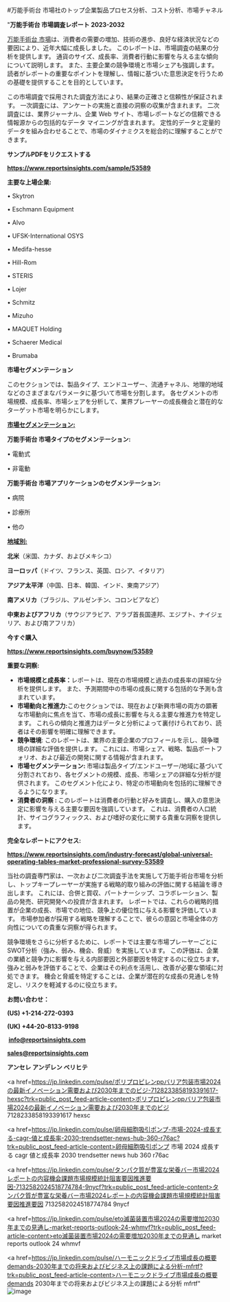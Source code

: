 #万能手術台 市場社のトップ企業製品プロセス分析、コスト分析、市場チャネル

"<strong>万能手術台 市場調査レポート 2023-2032</strong>

<a href=https://www.reportsinsights.com/sample/53589>万能手術台 市場</a>は、消費者の需要の増加、技術の進歩、良好な経済状況などの要因により、近年大幅に成長しました。 このレポートは、市場調査の結果の分析を提供します。 通貨のサイズ、成長率、消費者行動に影響を与える主な傾向について説明します。 また、主要企業の競争環境と市場シェアも強調します。 読者がレポートの重要なポイントを理解し、情報に基づいた意思決定を行うための基礎を提供することを目的としています。

この市場調査で採用された調査方法により、結果の正確さと信頼性が保証されます。 一次調査には、アンケートの実施と直接の洞察の収集が含まれます。 二次調査には、業界ジャーナル、企業 Web サイト、市場レポートなどの信頼できる情報源からの包括的なデータ マイニングが含まれます。 定性的データと定量的データを組み合わせることで、市場のダイナミクスを総合的に理解することができます。

<strong><b>サンプルPDFをリクエストする</b></strong>

<a href=https://www.reportsinsights.com/sample/53589><strong><u>https://www.reportsinsights.com/sample/53589</u></strong></a>

<strong>主要な上場企業:</strong>

• Skytron

• Eschmann Equipment

• Alvo

• UFSK-International OSYS

• Medifa-hesse

• Hill-Rom

• STERIS

• Lojer

• Schmitz

• Mizuho

• MAQUET Holding

• Schaerer Medical

• Brumaba

<strong>市場セグメンテーション</strong>

このセクションでは、製品タイプ、エンドユーザー、流通チャネル、地理的地域などのさまざまなパラメータに基づいて市場を分割します。 各セグメントの市場規模、成長率、市場シェアを分析して、業界プレーヤーの成長機会と潜在的なターゲット市場を明らかにします。

<strong><u>市場セグメンテーション</u></strong><strong><u>:</u></strong>

<strong>万能手術台 市場タイプのセグメンテーション:</strong>

• 電動式

• 非電動

<strong>万能手術台 市場アプリケーションのセグメンテーション:</strong>

• 病院

• 診療所

• 他の

<strong><u>地域別</u></strong><strong><u>:</u></strong>

<strong>北米</strong>（米国、カナダ、およびメキシコ）

<strong>ヨーロッパ</strong>（ドイツ、フランス、英国、ロシア、イタリア）

<strong>アジア太平洋</strong>（中国、日本、韓国、インド、東南アジア）

<strong>南アメリカ</strong>（ブラジル、アルゼンチン、コロンビアなど）

<strong>中東およびアフリカ</strong>（サウジアラビア、アラブ首長国連邦、エジプト、ナイジェリア、および南アフリカ）

<strong>今すぐ購入</strong>

<a href=https://www.reportsinsights.com/buynow/53589><strong><u>https://www.reportsinsights.com/buynow/53589</u></strong></a>

<strong>重要な洞察:</strong>
<ul>
  <li><strong>市場規模と成長率：</strong>レポートは、現在の市場規模と過去の成長率の詳細な分析を提供します。 また、予測期間中の市場の成長に関する包括的な予測も含まれています。</li>
  <li><strong>市場動向と推進力:</strong>このセクションでは、現在および新興市場の両方の顕著な市場動向に焦点を当て、市場の成長に影響を与える主要な推進力を特定します。 これらの傾向と推進力はデータと分析によって裏付けられており、読者はその影響を明確に理解できます。</li>
  <li><strong>競争環境</strong>: このレポートは、業界の主要企業のプロフィールを示し、競争環境の詳細な評価を提供します。 これには、市場シェア、戦略、製品ポートフォリオ、および最近の開発に関する情報が含まれます。</li>
  <li><strong>市場セグメンテーション: </strong>市場は製品タイプ/エンドユーザー/地域に基づいて分割されており、各セグメントの規模、成長、市場シェアの詳細な分析が提供されます。 このセグメント化により、特定の市場動向を包括的に理解できるようになります。</li>
  <li><strong>消費者の洞察 : </strong>このレポートは消費者の行動と好みを調査し、購入の意思決定に影響を与える主要な要因を強調しています。 これは、消費者の人口統計、サイコグラフィックス、および嗜好の変化に関する貴重な洞察を提供します。</li>
</ul>
<strong>完全なレポートにアクセス:</strong>

<a href=https://www.reportsinsights.com/industry-forecast/global-universal-operating-tables-market-professional-survey-53589><strong><u><b>https://www.reportsinsights.com/industry-forecast/global-universal-operating-tables-market-professional-survey-53589</b></u></strong></a>

当社の調査専門家は、一次および二次調査手法を実施して万能手術台市場を分析し、トップキープレーヤーが実施する戦略的取り組みの評価に関する結論を導き出します。 これには、合併と買収、パートナーシップ、コラボレーション、製品の発売、研究開発への投資が含まれます。 レポートでは、これらの戦略的措置が企業の成長、市場での地位、競争上の優位性に与える影響を評価しています。 市場参加者が採用する戦略を理解することで、彼らの意図と市場全体の方向性についての貴重な洞察が得られます。

競争環境をさらに分析するために、レポートでは主要な市場プレーヤーごとにSWOT分析（強み、弱み、機会、脅威）を実施しています。 この評価は、企業の業績と競争力に影響を与える内部要因と外部要因を特定するのに役立ちます。 強みと弱みを評価することで、企業はその利点を活用し、改善が必要な領域に対処できます。 機会と脅威を特定することは、企業が潜在的な成長の見通しを特定し、リスクを軽減するのに役立ちます。

<strong>お問い合わせ：</strong>

<strong>(US) +1-214-272-0393</strong>

<strong>(UK) +44-20-8133-9198</strong>

<strong> </strong><a href=info@reportsinsights.com><strong><u>info@reportsinsights.com</u></strong></a>

<a href=sales@reportsinsights.com><strong><u>sales@reportsinsights.com</u></strong></a>

<strong>アンセレ アンデレン ベリヒテ</strong>

<a href=https://jp.linkedin.com/pulse/ポリプロピレンppバリア包装市場2024の最新イノベーション需要および2030年までのビジ-7128233858193391617-hexsc?trk=public_post_feed-article-content>ポリプロピレンppバリア包装市場2024の最新イノベーション需要および2030年までのビジ 7128233858193391617 hexsc</a>

<a href=https://jp.linkedin.com/pulse/卵母細胞吸引ポンプ-市場-2024-成長する-cagr-値と成長率-2030-trendsetter-news-hub-360-r76ac?trk=public_post_feed-article-content>卵母細胞吸引ポンプ 市場 2024 成長する cagr 値と成長率 2030 trendsetter news hub 360 r76ac</a>

<a href=https://jp.linkedin.com/pulse/タンパク質が豊富な栄養バー市場2024レポートの内容機会課題市場規模統計阻害要因推進要因-7132582024518774784-9nycf?trk=public_post_feed-article-content>タンパク質が豊富な栄養バー市場2024レポートの内容機会課題市場規模統計阻害要因推進要因 7132582024518774784 9nycf</a>

<a href=https://jp.linkedin.com/pulse/eto滅菌装置市場2024の需要増加2030年までの見通し-market-reports-outlook-24-whmvf?trk=public_post_feed-article-content>eto滅菌装置市場2024の需要増加2030年までの見通し market reports outlook 24 whmvf</a>

<a href=https://jp.linkedin.com/pulse/ハーモニックドライブ市場成長の概要demands-2030年までの将来およびビジネス上の課題による分析-mfrtf?trk=public_post_feed-article-content>ハーモニックドライブ市場成長の概要demands 2030年までの将来およびビジネス上の課題による分析 mfrtf</a>"
![image](https://github.com/aanak123/RIMarketer1/assets/158471119/71e1320e-52ae-434e-8aaa-f6ff219e2ae6)
